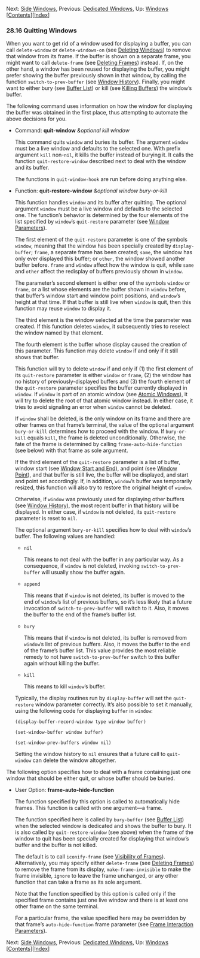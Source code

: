 <!-- This is the GNU Emacs Lisp Reference Manual
corresponding to Emacs version 27.2.

Copyright (C) 1990-1996, 1998-2021 Free Software Foundation,
Inc.

Permission is granted to copy, distribute and/or modify this document
under the terms of the GNU Free Documentation License, Version 1.3 or
any later version published by the Free Software Foundation; with the
Invariant Sections being "GNU General Public License," with the
Front-Cover Texts being "A GNU Manual," and with the Back-Cover
Texts as in (a) below.  A copy of the license is included in the
section entitled "GNU Free Documentation License."

(a) The FSF's Back-Cover Text is: "You have the freedom to copy and
modify this GNU manual.  Buying copies from the FSF supports it in
developing GNU and promoting software freedom." -->

<!-- Created by GNU Texinfo 6.7, http://www.gnu.org/software/texinfo/ -->

Next: [Side Windows](Side-Windows.html), Previous: [Dedicated Windows](Dedicated-Windows.html), Up: [Windows](Windows.html)   \[[Contents](index.html#SEC_Contents "Table of contents")]\[[Index](Index.html "Index")]

### 28.16 Quitting Windows

When you want to get rid of a window used for displaying a buffer, you can call `delete-window` or `delete-windows-on` (see [Deleting Windows](Deleting-Windows.html)) to remove that window from its frame. If the buffer is shown on a separate frame, you might want to call `delete-frame` (see [Deleting Frames](Deleting-Frames.html)) instead. If, on the other hand, a window has been reused for displaying the buffer, you might prefer showing the buffer previously shown in that window, by calling the function `switch-to-prev-buffer` (see [Window History](Window-History.html)). Finally, you might want to either bury (see [Buffer List](Buffer-List.html)) or kill (see [Killing Buffers](Killing-Buffers.html)) the window’s buffer.

The following command uses information on how the window for displaying the buffer was obtained in the first place, thus attempting to automate the above decisions for you.

*   Command: **quit-window** *\&optional kill window*

    This command quits `window` and buries its buffer. The argument `window` must be a live window and defaults to the selected one. With prefix argument `kill` non-`nil`, it kills the buffer instead of burying it. It calls the function `quit-restore-window` described next to deal with the window and its buffer.

    The functions in `quit-window-hook` are run before doing anything else.

<!---->

*   Function: **quit-restore-window** *\&optional window bury-or-kill*

    This function handles `window` and its buffer after quitting. The optional argument `window` must be a live window and defaults to the selected one. The function’s behavior is determined by the four elements of the list specified by `window`’s `quit-restore` parameter (see [Window Parameters](Window-Parameters.html)).

    The first element of the `quit-restore` parameter is one of the symbols `window`, meaning that the window has been specially created by `display-buffer`; `frame`, a separate frame has been created; `same`, the window has only ever displayed this buffer; or `other`, the window showed another buffer before. `frame` and `window` affect how the window is quit, while `same` and `other` affect the redisplay of buffers previously shown in `window`.

    The parameter’s second element is either one of the symbols `window` or `frame`, or a list whose elements are the buffer shown in `window` before, that buffer’s window start and window point positions, and `window`’s height at that time. If that buffer is still live when `window` is quit, then this function may reuse `window` to display it.

    The third element is the window selected at the time the parameter was created. If this function deletes `window`, it subsequently tries to reselect the window named by that element.

    The fourth element is the buffer whose display caused the creation of this parameter. This function may delete `window` if and only if it still shows that buffer.

    This function will try to delete `window` if and only if (1) the first element of its `quit-restore` parameter is either `window` or `frame`, (2) the window has no history of previously-displayed buffers and (3) the fourth element of the `quit-restore` parameter specifies the buffer currently displayed in `window`. If `window` is part of an atomic window (see [Atomic Windows](Atomic-Windows.html)), it will try to delete the root of that atomic window instead. In either case, it tries to avoid signaling an error when `window` cannot be deleted.

    If `window` shall be deleted, is the only window on its frame and there are other frames on that frame’s terminal, the value of the optional argument `bury-or-kill` determines how to proceed with the window. If `bury-or-kill` equals `kill`, the frame is deleted unconditionally. Otherwise, the fate of the frame is determined by calling `frame-auto-hide-function` (see below) with that frame as sole argument.

    If the third element of the `quit-restore` parameter is a list of buffer, window start (see [Window Start and End](Window-Start-and-End.html)), and point (see [Window Point](Window-Point.html)), and that buffer is still live, the buffer will be displayed, and start and point set accordingly. If, in addition, `window`’s buffer was temporarily resized, this function will also try to restore the original height of `window`.

    Otherwise, if `window` was previously used for displaying other buffers (see [Window History](Window-History.html)), the most recent buffer in that history will be displayed. In either case, if `window` is not deleted, its `quit-restore` parameter is reset to `nil`.

    The optional argument `bury-or-kill` specifies how to deal with `window`’s buffer. The following values are handled:

    *   `nil`

        This means to not deal with the buffer in any particular way. As a consequence, if `window` is not deleted, invoking `switch-to-prev-buffer` will usually show the buffer again.

    *   `append`

        This means that if `window` is not deleted, its buffer is moved to the end of `window`’s list of previous buffers, so it’s less likely that a future invocation of `switch-to-prev-buffer` will switch to it. Also, it moves the buffer to the end of the frame’s buffer list.

    *   `bury`

        This means that if `window` is not deleted, its buffer is removed from `window`’s list of previous buffers. Also, it moves the buffer to the end of the frame’s buffer list. This value provides the most reliable remedy to not have `switch-to-prev-buffer` switch to this buffer again without killing the buffer.

    *   `kill`

        This means to kill `window`’s buffer.

    Typically, the display routines run by `display-buffer` will set the `quit-restore` window parameter correctly. It’s also possible to set it manually, using the following code for displaying `buffer` in `window`:

        (display-buffer-record-window type window buffer)

        (set-window-buffer window buffer)

        (set-window-prev-buffers window nil)

    Setting the window history to `nil` ensures that a future call to `quit-window` can delete the window altogether.

The following option specifies how to deal with a frame containing just one window that should be either quit, or whose buffer should be buried.

*   User Option: **frame-auto-hide-function**

    The function specified by this option is called to automatically hide frames. This function is called with one argument—a frame.

    The function specified here is called by `bury-buffer` (see [Buffer List](Buffer-List.html)) when the selected window is dedicated and shows the buffer to bury. It is also called by `quit-restore-window` (see above) when the frame of the window to quit has been specially created for displaying that window’s buffer and the buffer is not killed.

    The default is to call `iconify-frame` (see [Visibility of Frames](Visibility-of-Frames.html)). Alternatively, you may specify either `delete-frame` (see [Deleting Frames](Deleting-Frames.html)) to remove the frame from its display, `make-frame-invisible` to make the frame invisible, `ignore` to leave the frame unchanged, or any other function that can take a frame as its sole argument.

    Note that the function specified by this option is called only if the specified frame contains just one live window and there is at least one other frame on the same terminal.

    For a particular frame, the value specified here may be overridden by that frame’s `auto-hide-function` frame parameter (see [Frame Interaction Parameters](Frame-Interaction-Parameters.html)).

Next: [Side Windows](Side-Windows.html), Previous: [Dedicated Windows](Dedicated-Windows.html), Up: [Windows](Windows.html)   \[[Contents](index.html#SEC_Contents "Table of contents")]\[[Index](Index.html "Index")]
